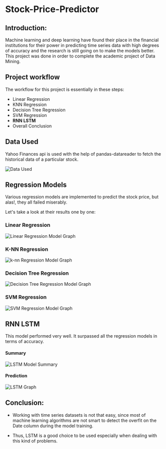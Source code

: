 
# Stock-Price-Predictor

## Introduction:
Machine learning and deep learning have found their place in the financial institutions for their power in predicting time series data with high degrees of accuracy and the research is still going on to make the models better. This project was done in order to complete the academic project of Data Mining.

## Project workflow
The workflow for this project is essentially in these steps:

* Linear Regression
* KNN Regression
* Decision Tree Regression
* SVM Regression
* **RNN LSTM**
* Overall Conclusion

## Data Used

Yahoo Finances api is used with the help of pandas-datareader to fetch the historical data of a particular stock.

![Data Used](https://user-images.githubusercontent.com/68889070/123813577-a8d37080-d912-11eb-9b8e-0bf0f476e31b.png)

## Regression Models
Various regression models are implemented to predict the stock price, but alas!, they all failed miserably.

Let's take a look at their results one by one:

### Linear Regression
![Linear Regression Model Graph](https://user-images.githubusercontent.com/68889070/123814226-27301280-d913-11eb-953d-da0b7c73938f.png)
### K-NN Regression
![k-nn Regression Model Graph](https://user-images.githubusercontent.com/68889070/123814305-3616c500-d913-11eb-895f-3da1d0b7f264.png)
### Decision Tree Regression
![Decision Tree Regression Model Graph](https://user-images.githubusercontent.com/68889070/123814373-43cc4a80-d913-11eb-8ba6-423cde373323.png)
### SVM Regression
![SVM Regression Model Graph](https://user-images.githubusercontent.com/68889070/123814453-521a6680-d913-11eb-9939-185eb361332f.png)

## RNN LSTM
This model performed very well. It surpassed all the regression models in terms of accuracy.

#### Summary
![LSTM Model Summary](https://user-images.githubusercontent.com/68889070/123815083-d371f900-d913-11eb-8958-dd54f60320e8.png)

#### Prediction 
![LSTM Graph](https://user-images.githubusercontent.com/68889070/123815347-09af7880-d914-11eb-96f2-994f30f416b6.png)

## Conclusion:

* Working with time series datasets is not that easy, since most of machine learning algorithms are not smart to detect the overfit on the Date column during the model training.

* Thus, LSTM is a good choice to be used especially when dealing with this kind of problems.
